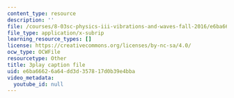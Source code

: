 ```yaml
---
content_type: resource
description: ''
file: /courses/8-03sc-physics-iii-vibrations-and-waves-fall-2016/e6ba66626a64dd3d357817d0b39e4bba_FCFpaKcpuXQ.srt
file_type: application/x-subrip
learning_resource_types: []
license: https://creativecommons.org/licenses/by-nc-sa/4.0/
ocw_type: OCWFile
resourcetype: Other
title: 3play caption file
uid: e6ba6662-6a64-dd3d-3578-17d0b39e4bba
video_metadata:
  youtube_id: null
---
```

